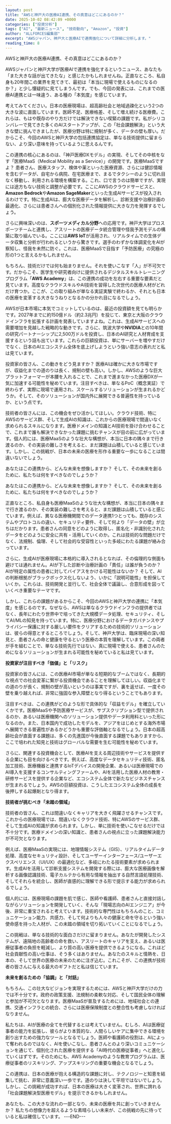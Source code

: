 ```yaml
---
layout: post
title: "AWSと神戸大の医療AI連携、その真意はどこにあるのか？"
date: 2025-10-02 08:42:09 +0000
categories: ["投資分析"]
tags: ["AI", "最新ニュース", "技術動向", "Amazon", "投資"]
author: "ALLFORCES編集部"
excerpt: "AWSジャパン、神戸大と医療AIで連携強化について詳細に分析します。"
reading_time: 8
---
```


AWSと神戸大の医療AI連携、その真意はどこにあるのか？

AWSジャパンと神戸大学が医療AIで連携を強化するというニュース、あなたも「また大きな話が出てきたな」と感じたかもしれませんね。正直なところ、私自身も20年間この業界を見てきて、最初は「本当に現場で使えるものになるのか？」と少し懐疑的に見てしまうんです。でも、今回の発表には、これまでの医療AI連携とは一味違う、ある種の「本気度」を感じています。

考えてみてください。日本の医療現場は、超高齢社会と地域過疎化という2つの大きな波に直面しています。医師不足、医療格差、そして増え続ける医療費。これらは、もはや既存のやり方だけでは解決できない喫緊の課題です。私がシリコンバレーで見てきた多くのAIスタートアップが、この「社会課題解決」という大きな壁に挑んできましたが、医療分野は特に規制が多く、データの壁も厚い。だからこそ、今回のAWSと神戸大学の包括連携協定は、単なる技術提供に留まらない、より深い意味を持っているように思えるんです。

この連携の核心にあるのは、「神戸医療DXモデル」の実現、そしてその中核をなす「医療MaaS（Medical Mobility as a Service）」の開発です。医療MaaSですよ？ 患者さん、医療スタッフ、検体や薬といった医療資源、さらには健診情報を含むデータが、自宅から病院、在宅医療まで、まるでタクシーのように切れ目なく移動し、利用される環境を構築する。これ、口で言うのは簡単ですが、実現には途方もない技術と調整が必要です。ここにAWSのクラウドサービスと、**Amazon Bedrock**や**Amazon SageMaker**といった生成AIサービスが投入されるわけです。特に生成AIは、膨大な医療データを解析し、診断支援や治療計画の最適化、さらには患者さんへの個別化された情報提供に大きな力を発揮するでしょう。

さらに興味深いのは、**スポーツメディカル分野**への応用です。神戸大学はプロスポーツチームと連携し、アスリートの医療データ統合管理や怪我予測モデルの構築に取り組んでいる。ここには**AWS IoT**が活用され、リアルタイムでの生体データ収集と分析が行われるというから驚きです。選手のわずかな体調変化をAIが察知し、怪我を未然に防ぐ。これは、医療MaaSで目指す「予防医療」の究極の形の1つと言えるかもしれません。

もちろん、技術だけでは何も始まりません。それを使いこなす「人」が不可欠です。だからこそ、医学生や研究者向けに提供されるデジタルスキルトレーニングプログラム「**AWS Academy**」は、この連携の成功を左右する重要な要素だと見ています。高度なクラウドスキルやAI技術を習得した次世代の医療人材がどれだけ育つか。ここが、この取り組みが単なる実証実験で終わるか、それとも日本の医療を変革する大きなうねりとなるかの分かれ目になるでしょう。

AWSが日本市場に本気でコミットしているのは、最近の投資額を見ても明らかです。2027年までに約150億ドル（約2.3兆円）を投じて、東京と大阪のクラウドインフラを拡張する計画を発表していますよね。これは、生成AIサービスへの需要増加を見越した戦略的な動きです。さらに、筑波大学や**NVIDIA**との10年間の研究パートナーシップに2,500万ドルを投資し、日本のAI研究と人材育成を支援するという話も出ています。これらの巨額投資は、単にサーバーを増やすだけでなく、日本のAIエコシステム全体を底上げしようという強い意志の表れだと私は見ています。

投資家の皆さん、この動きをどう見ますか？ 医療AIは確かに大きな市場ですが、収益化までの道のりは長く、規制の壁も高い。しかし、AWSのような巨大プラットフォーマーが本腰を入れることで、これまで進まなかった医療DXが一気に加速する可能性を秘めています。注目すべきは、単なるPoC（概念実証）で終わらず、実際に現場で運用され、スケールするソリューションが生まれるかどうか。そして、そのソリューションが国内外に展開できる普遍性を持っているか、という点です。

技術者の皆さんには、この機会をぜひ活かしてほしい。クラウド技術、特にAWSのサービス群、そして生成AIの知識は、これからの医療現場で間違いなく求められるスキルになります。医療ドメインの知識とAI技術を掛け合わせることで、これまで誰も解決できなかった課題に挑むチャンスが目の前に広がっています。個人的には、医療MaaSのような壮大な構想が、本当に日本の隅々まで行き渡るのか、その実装の難しさを考えると、まだ課題は山積していると感じています。しかし、この挑戦が、日本の未来の医療を形作る重要な一歩になることは間違いないでしょう。

あなたはこの連携から、どんな未来を想像しますか？ そして、その未来を創るために、私たちは何をすべきなのでしょうか？

あなたはこの連携から、どんな未来を想像しますか？ そして、その未来を創るために、私たちは何をすべきなのでしょうか？

正直なところ、私自身も医療MaaSのような壮大な構想が、本当に日本の隅々まで行き渡るのか、その実装の難しさを考えると、まだ課題は山積していると感じています。例えば、異なる医療機関間でのデータ連携1つとっても、既存のシステムやプロトコルの違い、セキュリティ要件、そして何より「データの壁」が立ちはだかります。患者さんの同意をどのように取得し、匿名化・非識別化されたデータをどのように安全に共有・活用していくのか。これは技術的な問題だけでなく、法規制、倫理、そして社会的な受容性といった多岐にわたる課題が絡み合っています。

さらに、生成AIが医療現場に本格的に導入されるとなれば、その倫理的な側面も避けては通れません。AIが下した診断や治療計画の「責任」は誰が負うのか？ AIが特定の属性の患者に対してバイアスをかける可能性はないか？ そして、AIの判断根拠がブラックボックス化しないよう、いかに「説明可能性」を担保していくか。これらは、技術開発と並行して、社会全体で議論し、合意形成を図っていくべき重要なテーマです。

しかし、これらの課題があるからこそ、今回のAWSと神戸大学の連携に「本気度」を感じるのです。なぜなら、AWSは単なるクラウドインフラの提供者ではなく、長年にわたり世界中で培ってきた大規模データ処理、セキュリティ、そしてAI/MLの知見を持っています。特に、医療分野におけるデータガバナンスやプライバシー保護に対する厳しい要件をクリアするための技術的ソリューションは、彼らの得意とするところでしょう。そして、神戸大学は、臨床現場の深い知見と、患者さんの命と健康を守るという医療の本質を理解しています。この両者が手を組むことで、単なる技術先行ではない、真に現場で使える、患者さんのためになるソリューションが生まれる可能性を秘めていると私は見ています。

**投資家が注目すべき「価値」と「リスク」**

投資家の皆さんには、この医療AI市場が単なる短期的なブームではなく、長期的な視点での社会変革に繋がる投資機会であることを理解してほしい。収益化までの道のりが長く、規制の壁が高いというのは事実ですが、裏を返せば、一度その壁を乗り越えれば、非常に強固な参入障壁となり得るということでもあります。

注目すべきは、この連携がどのような形で具体的な「収益モデル」を確立していくかです。医療MaaSや予防医療サービスが、サブスクリプション型で提供されるのか、あるいは医療機関へのソリューション提供やデータ利用料といった形になるのか。また、日本国内で成功したモデルを、アジアをはじめとする海外市場へ展開できる普遍性があるかどうかも重要な評価軸となるでしょう。日本の超高齢社会が直面する課題は、多くの先進国が今後直面する課題でもありますから、ここで培われた知見と技術はグローバルな需要を生む可能性を秘めています。

さらに、関連する投資機会として、医療AIを支える周辺技術やサービスを提供する企業にも目を向けるべきです。例えば、高度なデータセキュリティ技術、匿名加工技術、医療機器と連携するIoTデバイスの開発企業、あるいは医療現場でのAI導入を支援するコンサルティングファームや、AIを活用した医療人材の教育・研修サービスを提供する企業など、エコシステム全体で新たなビジネスチャンスが生まれるでしょう。AWSの巨額投資は、こうしたエコシステム全体の成長を後押しする起爆剤となり得ます。

**技術者が挑むべき「未踏の領域」**

技術者の皆さん、これは間違いなくキャリアを大きく飛躍させるチャンスです。これからの医療現場では、間違いなくクラウド技術、特にAWSのサービス群、そして生成AIの知識が求められます。しかし、単に技術を使いこなせるだけでは不十分です。医療ドメインの深い知識と、患者さんの視点に立った課題解決能力が不可欠となります。

例えば、医療MaaSの実現には、地理情報システム（GIS）、リアルタイムデータ処理、高度なセキュリティ設計、そしてユーザーインターフェース/ユーザーエクスペリエンス（UI/UX）の最適化など、多岐にわたる技術要素が求められます。生成AIを活用して診断支援システムを開発する際には、膨大な医療画像を解析する画像認識技術、電子カルテから有用な情報を抽出する自然言語処理技術、そしてそれらを統合し、医師が直感的に理解できる形で提示する能力が求められるでしょう。

個人的には、医療現場の課題を肌で感じ、医師や看護師、患者さんと直接対話しながらソリューションを開発していく、そんな「現場志向のAIエンジニア」が今後、非常に重宝されると考えています。技術的な専門性はもちろんのこと、コミュニケーション能力、共感力、そして何よりも人々の健康と命を守るという強い使命感を持った人材が、この未踏の領域を切り拓いていくことになるでしょう。

この挑戦は、単なる技術的な面白さだけに留まりません。あなたが開発したシステムが、遠隔地の高齢者の命を救い、アスリートのキャリアを支え、あるいは医療従事者の負担を軽減し、より質の高い医療を提供できるようになる。これほど社会貢献性の高い仕事は、そう多くはありません。あなたのスキルと情熱を、日本の、そして世界の医療の未来のために注ぎ込む。これこそが、この連携が技術者の皆さんに与える最大のギフトだと私は信じています。

**未来を創るための「協調」と「対話」**

もちろん、この壮大なビジョンを実現するためには、AWSと神戸大学だけの力では不十分です。政府の政策支援、法規制の柔軟な対応、そして国民全体の理解と参加が不可欠となります。医療MaaSが普及するためには、地域社会との連携、交通インフラとの統合、さらには医療保険制度との整合性も考慮しなければなりません。

私たちは、AIが医療の全てを代替するとは考えていません。むしろ、AIは医療従事者の能力を拡張し、彼らがより本質的な、人間らしいケアに集中できる環境を創り出すための強力なツールとなるでしょう。医師や看護師の役割は、AIによって奪われるのではなく、AIを使いこなし、患者さんとのより深いコミュニケーションを通じて、個別化された医療を提供する「AI時代の医療従事者」へと進化していくはずです。そのためにも、AWS Academyのような教育プログラムは、医療従事者のリスキリング、アップスキリングの重要な機会となるでしょう。

この連携は、日本の医療が抱える構造的な課題に対し、テクノロジーと知恵を結集して挑む、非常に意義深い一歩です。道のりは決して平坦ではないでしょう。しかし、この挑戦が成功すれば、日本の医療は大きく変革され、世界に誇れる「社会課題解決型医療モデル」を提示できるかもしれません。

あなたも、この大きな流れの一部となり、未来の医療を共に創っていきませんか？ 私たちの想像力を超えるような素晴らしい未来が、この挑戦の先に待っていると私は確信しています。
---END---